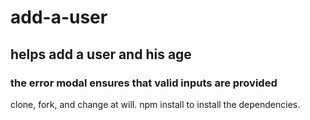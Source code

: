 # add-a-user
## helps add a user and his age
### the error modal ensures that valid inputs are provided
clone, fork, and change at will.
npm install to install the dependencies.
